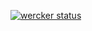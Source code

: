 [![wercker status](https://app.wercker.com/status/a2a69f600d950e62691f16e2c6091e02/s/master "wercker status")](https://app.wercker.com/project/byKey/a2a69f600d950e62691f16e2c6091e02)
